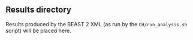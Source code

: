 ## Results directory

Results produced by the BEAST 2 XML (as run by the `CH/run_analysis.sh`
script) will be placed here.
